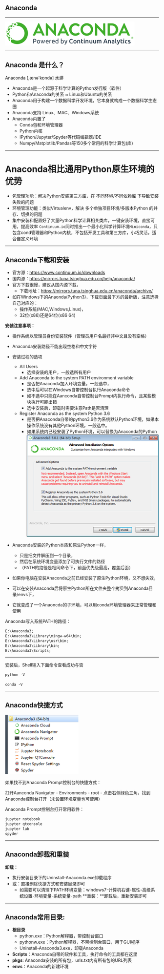 
Anaconda
---
---
![anaconda](images/anaconda.svg)

---

Anaconda 是什么？
---

Anaconda [,ænə'kɒndə] 水蟒

* Anaconda是一个起源于科学计算的Python发行版（软件）
* Python和Anaconda的关系 ≈ Linux和Ubuntu的关系
* Anaconda用于构建一个数据科学开发环境，它本身就构成一个数据科学生态圈
* Anaconda支持 Linux、MAC、Windows系统
* Anaconda内置了
    * Conda包和环境管理器
    * Python内核
    * IPython/Jupyter/Spyder等代码编辑器/IDE
    * Numpy/Matplotlib/Pandas等150多个常用的科学计算包(库)

---

Anaconda相比通用Python原生环境的优势
===

* 包管理功能：解决Python安装第三方库，在 不同环境/不同依赖库 下导致安装失败的问题
* 环境管理功能：类似Virtualenv，解决 多个单独项目环境/多版本Python 的并存、切换的问题
* 集中安装和配置好了大量Python科学计算相关类库，一键安装环境，直接可用，提高效率
`Continuum.io`同时推出一个最小化科学计算环境`Miniconda`，只包含cond管理器和Python内核，不包括开发工具和第三方库，小巧灵活，适合自定义环境

---

Anaconda下载和安装
---

* 官方源：https://www.continuum.io/downloads
* 国内源：https://mirrors.tuna.tsinghua.edu.cn/help/anaconda/
* 官方下载很慢，建议从国内源下载，
    * 下载地址：https://mirrors.tuna.tsinghua.edu.cn/anaconda/archive/
* 如在Windows下的Anaonda(Python3)，下载页面最下方的最新版，注意选择自己对应的：
    * 操作系统(MAC,Windows,Linux)，
    * 32位(x86)还是64位(x86 64)

**安装注意事项：**

* 操作系统以管理员身份安装软件（管理员用户名最好非中文且没有空格）
* Anaconda安装路径不能出现空格和中文字符
* 安装过程的选项
    * All Users
        * 选择安装的用户，一般选所有用户
    * Add Anaconda to the system PATH environment variable
        * 是否把Anaconda加入环境变量，一般选中，
        * 选中后可以在Windows自带控制台执行Anaconda命令
        * 如不选中只能在Aanconda自带控制台Prompt内执行命令，且某些模块执行可能出错
        * 选中安装后，卸载时需要注意Path是否清理
    * Register Anaconda as the system Python 3.6
        * 是否把Anaconda自带的python3.6作为系统默认Python环境，如果本操作系统没有其他Python环境，一般选中。
        * 如果系统内已经安装了Python环境，可以替换为Anaconda的Python
![anaconda_anzhuang](images/anaconda_anzhuang.png)

* Anaconda安装的Python本质和原生Python一样，
    * 只是把文件解压到一个目录，
    * 然后在系统环境变量添加了可执行文件的路径
    * （PATH的路径是相同命令下，前面优先级最高，覆盖后面）

* 如果你电脑在安装Anaconda之前已经安装了原生Python环境，又不想失效，
* 可以在安装Anaconda后将原生Python所在文件夹整个拷贝到Anaconda目录/envs下，
* 它就变成了一个Anaoncda的子环境，可以用conda环境管理器来正常管理和使用

Anaconda写入系统PATH的路径：

```
E:\Anaconda3;
E:\Anaconda3\Library\mingw-w64\bin;
E:\Anaconda3\Library\usr\bin;
E:\Anaconda3\Library\bin;
E:\Anaconda3\Scripts;
```

---

安装后，Shell输入下面命令查看成功与否

```
python -V

conda -V
```

---

## Anaconda快捷方式

![anacondamenu](images/anacondamenu.png)

如果找不到Anaconda Prompt控制台的快捷方式：

打开Aanconda Navigator - Environments - root - 点击右侧绿色三角，找到Anaconda控制台打开（未设置环境变量也可使用）

Anaconda Prompt控制台打开常用软件：

```
jupyter notebook
jupyter qtconsole
jupyter lab
spyder
```

---

Anaconda卸载和重装
---

**卸载：**

* 执行安装目录下的Uninstall-Anaconda.exe卸载程序
* 或：直接删除快捷方式和安装目录即可
    * 如需要可以清理下PATH环境变量：windows7-计算机右键-属性-高级系统设置-环境变量-系统变量-path
**重装：**卸载后，重新安装即可

---

Anaconda常用目录:
---

* **根目录**
    * python.exe：Python解释器，带控制台窗口
    * pythonw.exe：Python解释器，不带控制台窗口，用于GUI程序
    * Uninstall-Anaconda3.exe，卸载Anaconda
* **Scripts**：Anaconda自带的软件和工具，执行命令的工具都在这里
* **pkgs**: Anaconda安装的所有包，urls.txt内有所有包的URL列表
* **envs**：Anaconda的新建环境





